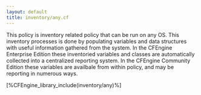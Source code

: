 ```yaml
---
layout: default
title: inventory/any.cf
---
```


This policy is inventory related policy that can be run on any OS. This
inventory processes is done by populating variables and data structures with
useful information gathered from the system. In the CFEngine Enterprise Edition
these inventoried variables and classes are automatically collected into a
centralized reporting system. In the CFEngine Community Edition these variables
are availbale from within policy, and may be reporting in numerous ways.

[%CFEngine_library_include(inventory/any)%]
